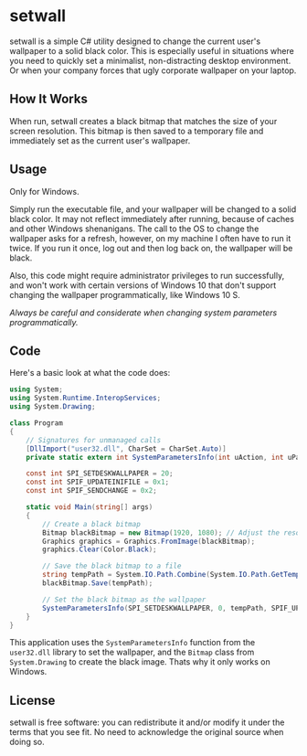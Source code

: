 ﻿# setwall

setwall is a simple C# utility designed to change the current user's wallpaper to a solid black color. This is 
especially useful in situations where you need to quickly set a minimalist, non-distracting desktop environment.
Or when your company forces that ugly corporate wallpaper on your laptop.

## How It Works

When run, setwall creates a black bitmap that matches the size of your screen resolution. This bitmap is then 
saved to a temporary file and immediately set as the current user's wallpaper. 

## Usage

Only for Windows.

Simply run the executable file, and your wallpaper will be changed to a solid black color. It may not reflect
immediately after running, because of caches and other Windows shenanigans. The call to the OS to change
the wallpaper asks for a refresh, however, on my machine I often have to run it twice. If you run it once, log 
out and then log back on, the wallpaper will be black.

Also, this code might require administrator privileges to run successfully, 
and won't work with certain versions of Windows 10 that don't support changing the wallpaper 
programmatically, like Windows 10 S.

*Always be careful and considerate when changing system parameters programmatically.*

## Code

Here's a basic look at what the code does:

```csharp
using System;
using System.Runtime.InteropServices;
using System.Drawing;

class Program
{
    // Signatures for unmanaged calls
    [DllImport("user32.dll", CharSet = CharSet.Auto)]
    private static extern int SystemParametersInfo(int uAction, int uParam, string lpvParam, int fuWinIni);

    const int SPI_SETDESKWALLPAPER = 20;
    const int SPIF_UPDATEINIFILE = 0x1;
    const int SPIF_SENDCHANGE = 0x2;

    static void Main(string[] args)
    {
        // Create a black bitmap
        Bitmap blackBitmap = new Bitmap(1920, 1080); // Adjust the resolution as per your screen size
        Graphics graphics = Graphics.FromImage(blackBitmap);
        graphics.Clear(Color.Black);

        // Save the black bitmap to a file
        string tempPath = System.IO.Path.Combine(System.IO.Path.GetTempPath(), "black.bmp");
        blackBitmap.Save(tempPath);

        // Set the black bitmap as the wallpaper
        SystemParametersInfo(SPI_SETDESKWALLPAPER, 0, tempPath, SPIF_UPDATEINIFILE | SPIF_SENDCHANGE);
    }
}
```

This application uses the `SystemParametersInfo` function from the `user32.dll` library to set the wallpaper, 
and the `Bitmap` class from `System.Drawing` to create the black image. Thats why it only works on Windows. 

## License

setwall is free software: you can redistribute it and/or modify it under the terms that you see fit. No need to acknowledge the original source when doing so.
